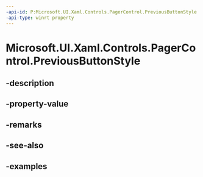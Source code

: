 ```yaml
---
-api-id: P:Microsoft.UI.Xaml.Controls.PagerControl.PreviousButtonStyle
-api-type: winrt property
---
```


# Microsoft.UI.Xaml.Controls.PagerControl.PreviousButtonStyle

<!--
public Windows.UI.Xaml.Style PreviousButtonStyle { get; set; }
-->


## -description

## -property-value

## -remarks

## -see-also

## -examples


